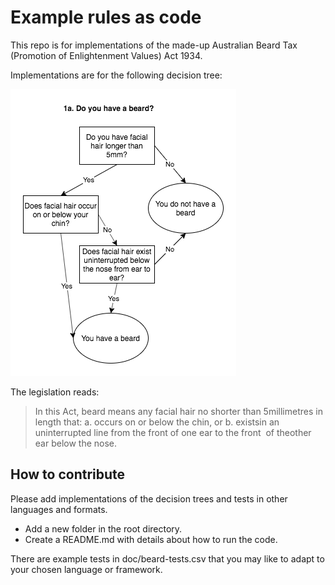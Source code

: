 # Example rules as code

This repo is for implementations of the made-up Australian Beard Tax (Promotion of Enlightenment Values) Act 1934.

Implementations are for the following decision tree:

![Do you have a beard decision tree](doc/do-you-have-a-beard.png)

The legislation reads:
> In​ ​this​ ​Act,​ ​​beard​​ ​means​ ​any​ ​facial​ ​hair​ ​no​ ​shorter​ ​than​ ​5​ ​millimetres​ ​in​ ​length​ ​that:
> a. occurs​ ​on​ ​or​ ​below​ ​the​ ​chin,​ ​or
> b. exists​ ​in​ ​an​ ​uninterrupted​ ​line​ ​from​ ​the​ ​front​ ​of​ ​one​ ​ear​ ​to​ ​the​ ​front​ ​​ ​of​ ​the​ ​other​ ​ear​ below the​ ​nose.

## How to contribute

Please add implementations of the decision trees and tests in other languages and formats.

- Add a new folder in the root directory.
- Create a README.md with details about how to run the code.

There are example tests in doc/beard-tests.csv that you may like to adapt to your chosen language or framework.
